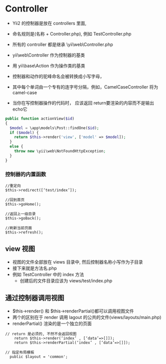# Controller
* Yii2 的控制器是放在 controllers 里面, 
* 命名规则是(名称 + Controller.php), 例如 TestController.php
* 所有的 controller 都是继承 \yii\web\Controller.php

* yii\web\Controller 作为控制器的基类
* 用 yii\base\Action 作为操作类的基类

* 控制器和动作的驼峰命名会被转换成小写字母， 
* 其中每个单词由一个专有的连字号分隔，例如，CamelCaseController 将为 camel-case

* 当你在写控制器操作的代码时， 应该返回 return要渲染的内容而不是输出 echo它
```php
public function actionView($id)
{
  $model = \app\models\Post::findOne($id);
  if ($model) {
    return $this->render('view', ['model' => $model]);
  } 
  else {
    throw new \yii\web\NotFoundHttpException;
  }
}

```


### 控制器的内置函数
```
//重定向
$this->redirect([‘test/index’]); 

//回到首页
$this->goHome(); 

//返回上一级目录 
$this->goBack();

//刷新当前页面 
$this->refresh();
```


## view 视图
* 视图的文件全部放在 views 目录中, 然后控制器名称小写作为子目录
* 接下来就是方法名.php
* 例如 TestController 中的 index 方法
	* 创建后的文件目录应该为 views/test/index.php



## 通过控制器调用视图
* $this->render() 和 $this->renderPartial()都可以调用视图文件
* 两个的区别在于 render 调用 lagout 的公共的文件(views/layouts/main.php)
* renderPartial() 渲染的是一个独立的页面

```
// return 是必须的, 不然不会返回视图
	return $this->render(‘index’ , [‘data’=>[]]);
	return $this->renderPartial(‘index’ , [‘data’=>[]]);
	
// 指定布局模板
  public $layout = 'common';
```